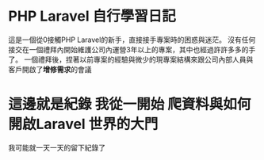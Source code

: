# PHP Laravel 自行學習日記
這是一個從0接觸PHP Laravel的新手，直接接手專案時的困惑與迷茫。
沒有任何接交在一個禮拜內開始維護公司內運營3年以上的專案，其中也經過許許多多的手了。
一個禮拜後，捏著以前專案的經驗與微少的現專案結構來跟公司內部人員與客戶開啟了**增修需求**的會議

# 這邊就是紀錄 我從一開始 爬資料與如何開啟Laravel 世界的大門
我可能就一天一天的留下紀錄了
